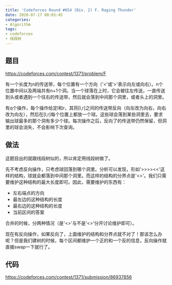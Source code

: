 ```yaml
---
title: 'Codeforces Round #654 (Div. 2) F. Raging Thunder'
date: 2020-07-17 00:03:45
categories:
- Algorithm
tags:
- codeforces
- 线段树
---
```


## 题目

https://codeforces.com/contest/1371/problem/F

有一个长度为n的传送带，每个位置有一个方向（'<'或'>'表示向左或向右）。n个位置中间以及两端共有n+1个洞。当一个球落在上时，它会被往左传送，一直传送到头或者遇到一个往右的传送带，然后就会落到中间那个洞里，或者头上的洞里。

有q个操作，每个操作给定l和r，其将[l,r]之间的传送带反向（向左改为向右，向右改为向左），然后在[l,r]每个位置上都放一个球。这些球会落到某些洞里去，要求输出球最多的那个洞有多少个球。每次操作之后，反向了的传送带仍然保留，但洞里的球会消失，不会影响下次查询。

## 做法

这题目出的就跟线段树似的，所以肯定用线段树做了。

先不考虑反向操作，只考虑球回落到哪个洞里。分析可以发现，形如'>>>><<'这样的结构，球就会都落到中间那个洞里。而这样的结构的分界点是'<>'。我们只需要维护这种结构的最大长度即可。因此，需要维护的东西有：
- 左右端点的方向
- 最左边的这种结构的长度
- 最右边的这种结构的长度
- 当前区间的答案

合并的时候，分两种情况（是'<>'与不是'<>'分开讨论维护即可）。

现在有反向操作，如果反向了，上面维护的结构和分界点就不对了！那该怎么办呢？但是我们建树的时候，每个区间都维护一个正的和一个反的信息，反向操作就直接swap一下就行了。

## 代码

https://codeforces.com/contest/1371/submission/86937856